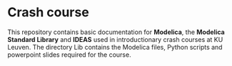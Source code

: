 Crash course
============

This repository contains basic documentation for **Modelica**, the **Modelica Standard Library** and **IDEAS** used in introductionary crash courses at KU Leuven. The directory Lib contains the Modelica files, Python scripts and powerpoint slides required for the course. 
